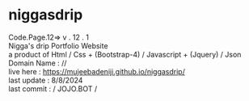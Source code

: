 # niggasdrip
Code.Page.12=>  v . 12 . 1 <br>
Nigga's drip Portfolio Website <br>
a product of Html / Css + (Bootstrap-4) / Javascript + (Jquery) / Json <br>
Domain Name : // <br>
live here : https://mujeebadeniji.github.io/niggasdrip/ <br>
last update : 8/8/2024 <br>
last commit : / JOJO.BOT /
